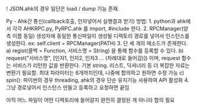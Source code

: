 ! JSON.ahk의 경우 일단은 load / dump 기능 존재.

Py - Ahk간 통신(callback호출, 인자넣어서 실행결과 받기) 방법: 
    1. python과 ahk에서 각각 AHKRPC.py, PyRPC.ahk 를 import, #include 한다.
    2. RPCManager(양 측 이름 동일) 생성자에 동일한 통신파일이 생성될 디렉토리 경로를 넣어서 인스턴스를 생성한다. ex: self.client = RPCManager(PATH)
    3. 단 세 개의 메소드가 존재한다.
        a) regist(콜백 = Function, 서비스명 = String) 을 통해 함수를 등록할 수 있다.
        b) request("서비스명", [인자1, 인자2, 인자3 ... (차례대로 들어감)]) 이며, request 함수는 서비스가 리턴한 값을 반환한다. 
            기본 string. 리스트, 딕셔너리 등 더 복잡한 자료는 변환기 필요함. 최대 파라미터는 6개까지인데, 나중에 합의하고 원하면 수정 가능
        c) spin(): 파이썬의 경우 threading, ahk의 경우 단순 유지기능 사용하여 API 활성화
    4. 그냥 경로넣어서 인스턴스 만들고 등록하고 요청하면 끝임

아직 어느 파일이 어떤 디렉토리에 들어갈지 완전히 결정된 게 아니라 합의 필요